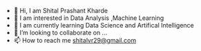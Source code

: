 - 👋 Hi, I am Shital Prashant Kharde
- 👀 I am interested in  Data Analysis ,Machine Learning
- 🌱 I am currently learning Data Science and Artifical Intelligence
- 💞️ I’m looking to collaborate on ...
- 📫 How to reach me shitalvr29@gmail.com

<!---
shitalkh19/shitalkh19 is a ✨ special ✨ repository because its `README.md` (this file) appears on your GitHub profile.
You can click the Preview link to take a look at your changes.
--->
